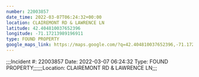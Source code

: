 ```yaml
---
number: 22003857
date_time: 2022-03-07T06:24:32+00:00
location: CLAIREMONT RD & LAWRENCE LN
latitude: 42.404810037652396
longitude: -71.17213989196911
type: FOUND PROPERTY
google_maps_link: https://maps.google.com/?q=42.404810037652396,-71.17213989196911
---
```


;;;Incident #: 22003857  Date: 2022-03-07 06:24:32   Type: FOUND PROPERTY;;;;;;Location: CLAIREMONT RD & LAWRENCE LN;;;
